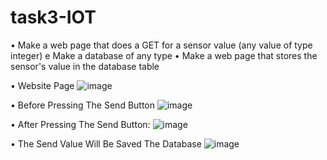 # task3-IOT
• Make a web page that does a GET for a sensor value (any value of type integer) e Make a database of any type • Make a web page that stores the sensor's value in the database table



• Website Page
![image](https://user-images.githubusercontent.com/107873476/182703257-3b0ac217-298e-439a-9393-254a41227edb.png)



• Before Pressing The Send Button
![image](https://user-images.githubusercontent.com/107873476/182705677-31bcc414-3311-436f-a93e-12b27e033094.png)




• After Pressing The Send Button:
![image](https://user-images.githubusercontent.com/107873476/182703505-2ff39eb1-ddd6-48fe-accb-bf17021fef73.png)



• The Send Value Will Be Saved The Database
![image](https://user-images.githubusercontent.com/107873476/182703591-dd581669-d5b8-4706-b206-5bebc9e81e7e.png)
